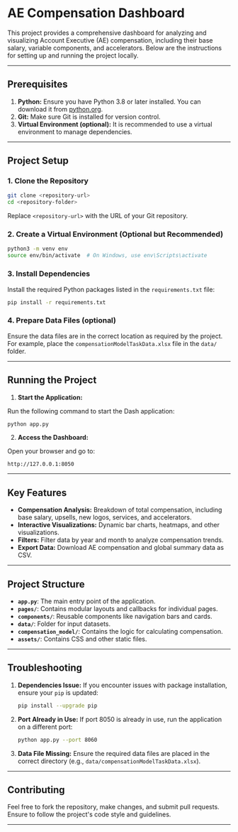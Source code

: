 # AE Compensation Dashboard

This project provides a comprehensive dashboard for analyzing and visualizing Account Executive (AE) compensation, including their base salary, variable components, and accelerators. Below are the instructions for setting up and running the project locally.

---

## Prerequisites

1. **Python:** Ensure you have Python 3.8 or later installed. You can download it from [python.org](https://www.python.org/).
2. **Git:** Make sure Git is installed for version control.
3. **Virtual Environment (optional):** It is recommended to use a virtual environment to manage dependencies.

---

## Project Setup

### 1. Clone the Repository

```bash
git clone <repository-url>
cd <repository-folder>
```

Replace `<repository-url>` with the URL of your Git repository.

### 2. Create a Virtual Environment (Optional but Recommended)

```bash
python3 -m venv env
source env/bin/activate  # On Windows, use env\Scripts\activate
```

### 3. Install Dependencies

Install the required Python packages listed in the `requirements.txt` file:

```bash
pip install -r requirements.txt
```

### 4. Prepare Data Files (optional)

Ensure the data files are in the correct location as required by the project. For example, place the `compensationModelTaskData.xlsx` file in the `data/` folder.

---

## Running the Project

1. **Start the Application:**

Run the following command to start the Dash application:

```bash
python app.py
```

2. **Access the Dashboard:**

Open your browser and go to:

```
http://127.0.0.1:8050
```

---

## Key Features

- **Compensation Analysis:** Breakdown of total compensation, including base salary, upsells, new logos, services, and accelerators.
- **Interactive Visualizations:** Dynamic bar charts, heatmaps, and other visualizations.
- **Filters:** Filter data by year and month to analyze compensation trends.
- **Export Data:** Download AE compensation and global summary data as CSV.

---

## Project Structure

- **`app.py`**: The main entry point of the application.
- **`pages/`**: Contains modular layouts and callbacks for individual pages.
- **`components/`**: Reusable components like navigation bars and cards.
- **`data/`**: Folder for input datasets.
- **`compensation_model/`**: Contains the logic for calculating compensation.
- **`assets/`**: Contains CSS and other static files.

---

## Troubleshooting

1. **Dependencies Issue:**
   If you encounter issues with package installation, ensure your `pip` is updated:
   ```bash
   pip install --upgrade pip
   ```

2. **Port Already in Use:**
   If port 8050 is already in use, run the application on a different port:
   ```bash
   python app.py --port 8060
   ```

3. **Data File Missing:**
   Ensure the required data files are placed in the correct directory (e.g., `data/compensationModelTaskData.xlsx`).

---

## Contributing

Feel free to fork the repository, make changes, and submit pull requests. Ensure to follow the project's code style and guidelines.

---


